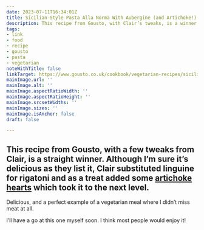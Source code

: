 ```yaml
---
date: 2023-07-11T16:34:01Z
title: Sicilian-Style Pasta Alla Norma With Aubergine (and Artichoke!)
description: This recipe from Gousto, with Clair’s tweaks, is a winner
tags:
- link
- food
- recipe
- gousto
- pasta
- vegetarian
noteWithTitle: false
linkTarget: https://www.gousto.co.uk/cookbook/vegetarian-recipes/sicilian-pasta-alla-norma-with-aubergine
mainImage.url: ''
mainImage.alt: ''
mainImage.aspectRatioWidth: ''
mainImage.aspectRatioHeight: ''
mainImage.srcsetWidths: ''
mainImage.sizes: ''
mainImage.isAnchor: false
draft: false

---
```

This recipe from Gousto, with a few tweaks from Clair, is a straight winner. Although I’m sure it’s delicious as they list it, Clair substituted linguine for rigatoni and as a treat added some [artichoke hearts](https://www.waitrose.com/ecom/products/waitrose-sliced-artichoke-hearts/017483-8480-8481) which took it to the next level.
---

Delicious, and a perfect example of a vegetarian meal where I didn’t miss meat at all.

I’ll have a go at this one myself soon. I think most people would enjoy it!

